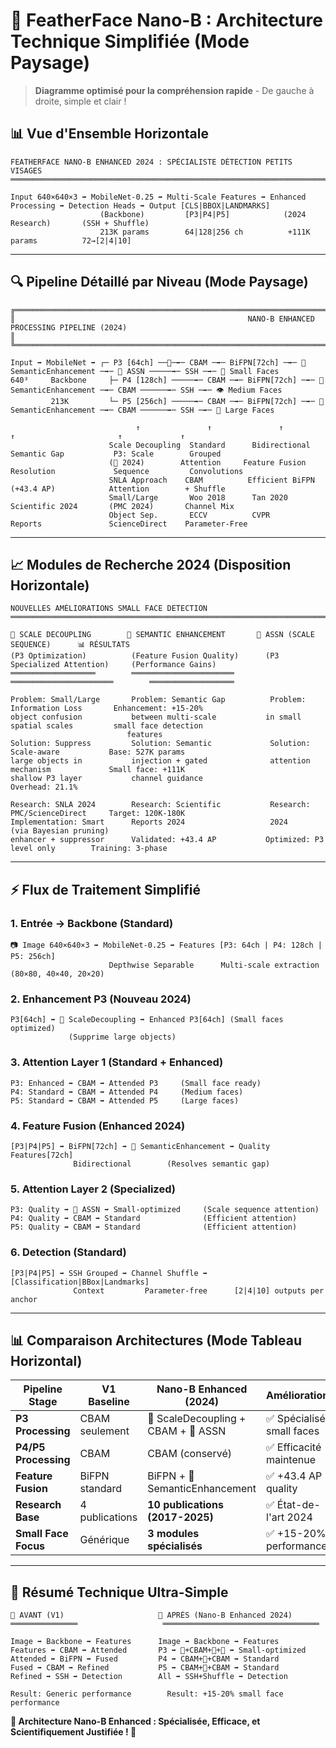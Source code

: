# 🎯 FeatherFace Nano-B : Architecture Technique Simplifiée (Mode Paysage)

> **Diagramme optimisé pour la compréhension rapide** - De gauche à droite, simple et clair !

## 📊 Vue d'Ensemble Horizontale

```
FEATHERFACE NANO-B ENHANCED 2024 : SPÉCIALISTE DÉTECTION PETITS VISAGES
═══════════════════════════════════════════════════════════════════════════════════════════════════════════════════════════════════════

Input 640×640×3 ➡️ MobileNet-0.25 ➡️ Multi-Scale Features ➡️ Enhanced Processing ➡️ Detection Heads ➡️ Output [CLS|BBOX|LANDMARKS]
                    (Backbone)         [P3|P4|P5]            (2024 Research)       (SSH + Shuffle)
                    213K params        64|128|256 ch          +111K params          72→[2|4|10]
```

---

## 🔍 Pipeline Détaillé par Niveau (Mode Paysage)

```
╔═══════════════════════════════════════════════════════════════════════════════════════════════════════════════════════════════════════════════════════════════════════════════════════════════╗
║                                                    NANO-B ENHANCED PROCESSING PIPELINE (2024)                                                                                                   ║
╚═══════════════════════════════════════════════════════════════════════════════════════════════════════════════════════════════════════════════════════════════════════════════════════════════╝

Input ➡️ MobileNet ➡️ ┌─ P3 [64ch] ──🧹─➡️─ CBAM ─➡️─ BiFPN[72ch] ─➡️─ 🌉 SemanticEnhancement ─➡️─ 🎯 ASSN ─────➡️─ SSH ─➡️─ 🎯 Small Faces
640³     Backbone     ├─ P4 [128ch] ─────➡️─ CBAM ─➡️─ BiFPN[72ch] ─➡️─ 🌉 SemanticEnhancement ─➡️─ CBAM ──────➡️─ SSH ─➡️─ 👁️ Medium Faces  
         213K         └─ P5 [256ch] ─────➡️─ CBAM ─➡️─ BiFPN[72ch] ─➡️─ 🌉 SemanticEnhancement ─➡️─ CBAM ──────➡️─ SSH ─➡️─ 🔭 Large Faces

                            ↑               ↑               ↑                      ↑                       ↑             ↑
                      Scale Decoupling  Standard      Bidirectional         Semantic Gap           P3: Scale        Grouped
                      (🧹 2024)        Attention     Feature Fusion        Resolution             Sequence         Convolutions
                      SNLA Approach    CBAM          Efficient BiFPN       (+43.4 AP)            Attention        + Shuffle
                      Small/Large       Woo 2018      Tan 2020              Scientific 2024       (PMC 2024)       Channel Mix
                      Object Sep.       ECCV          CVPR                  Reports               ScienceDirect    Parameter-Free
```

---

## 📈 Modules de Recherche 2024 (Disposition Horizontale)

```
NOUVELLES AMÉLIORATIONS SMALL FACE DETECTION
═══════════════════════════════════════════════════════════════════════════════════════════════════════════════════════════════════════

🧹 SCALE DECOUPLING        🌉 SEMANTIC ENHANCEMENT       🎯 ASSN (SCALE SEQUENCE)      📊 RÉSULTATS
(P3 Optimization)          (Feature Fusion Quality)      (P3 Specialized Attention)     (Performance Gains)
═══════════════════        ═══════════════════════        ═══════════════════════        ═══════════════════

Problem: Small/Large       Problem: Semantic Gap          Problem: Information Loss       Enhancement: +15-20%
object confusion           between multi-scale           in small spatial scales         small face detection
                          features                                                        
Solution: Suppress         Solution: Semantic             Solution: Scale-aware           Base: 527K params
large objects in           injection + gated              attention mechanism             Small face: +111K
shallow P3 layer           channel guidance                                               Overhead: 21.1%

Research: SNLA 2024        Research: Scientific           Research: PMC/ScienceDirect     Target: 120K-180K
Implementation: Smart      Reports 2024                   2024                            (via Bayesian pruning)
enhancer + suppressor      Validated: +43.4 AP           Optimized: P3 level only        Training: 3-phase
```

---

## ⚡ Flux de Traitement Simplifié

### 1. **Entrée → Backbone** (Standard)
```
📷 Image 640×640×3 ➡️ MobileNet-0.25 ➡️ Features [P3: 64ch | P4: 128ch | P5: 256ch]
                      Depthwise Separable      Multi-scale extraction (80×80, 40×40, 20×20)
```

### 2. **Enhancement P3** (Nouveau 2024)
```
P3[64ch] ➡️ 🧹 ScaleDecoupling ➡️ Enhanced P3[64ch] (Small faces optimized)
             (Supprime large objects)
```

### 3. **Attention Layer 1** (Standard + Enhanced)
```
P3: Enhanced ➡️ CBAM ➡️ Attended P3     (Small face ready)
P4: Standard ➡️ CBAM ➡️ Attended P4     (Medium faces)
P5: Standard ➡️ CBAM ➡️ Attended P5     (Large faces)
```

### 4. **Feature Fusion** (Enhanced 2024)
```
[P3|P4|P5] ➡️ BiFPN[72ch] ➡️ 🌉 SemanticEnhancement ➡️ Quality Features[72ch]
              Bidirectional        (Resolves semantic gap)
```

### 5. **Attention Layer 2** (Specialized)
```
P3: Quality ➡️ 🎯 ASSN ➡️ Small-optimized     (Scale sequence attention)
P4: Quality ➡️ CBAM ➡️ Standard              (Efficient attention)
P5: Quality ➡️ CBAM ➡️ Standard              (Efficient attention)
```

### 6. **Detection** (Standard)
```
[P3|P4|P5] ➡️ SSH Grouped ➡️ Channel Shuffle ➡️ [Classification|BBox|Landmarks]
              Context         Parameter-free      [2|4|10] outputs per anchor
```

---

## 📊 Comparaison Architectures (Mode Tableau Horizontal)

| Pipeline Stage | **V1 Baseline** | **Nano-B Enhanced (2024)** | **Amélioration** |
|----------------|------------------|----------------------------|------------------|
| **P3 Processing** | CBAM seulement | 🧹 ScaleDecoupling + CBAM + 🎯 ASSN | ✅ Spécialisé small faces |
| **P4/P5 Processing** | CBAM | CBAM (conservé) | ✅ Efficacité maintenue |
| **Feature Fusion** | BiFPN standard | BiFPN + 🌉 SemanticEnhancement | ✅ +43.4 AP quality |
| **Research Base** | 4 publications | **10 publications (2017-2025)** | ✅ État-de-l'art 2024 |
| **Small Face Focus** | Générique | **3 modules spécialisés** | ✅ +15-20% performance |

---

## 🎯 Résumé Technique Ultra-Simple

```
🔧 AVANT (V1)                     🚀 APRÈS (Nano-B Enhanced 2024)
═══════════════                   ═══════════════════════════════════

Image ➡️ Backbone ➡️ Features      Image ➡️ Backbone ➡️ Features
Features ➡️ CBAM ➡️ Attended       P3 ➡️ 🧹+CBAM+🌉+🎯 ➡️ Small-optimized
Attended ➡️ BiFPN ➡️ Fused         P4 ➡️ CBAM+🌉+CBAM ➡️ Standard
Fused ➡️ CBAM ➡️ Refined           P5 ➡️ CBAM+🌉+CBAM ➡️ Standard
Refined ➡️ SSH ➡️ Detection        All ➡️ SSH+Shuffle ➡️ Detection

Result: Generic performance        Result: +15-20% small face performance
```

**🎉 Architecture Nano-B Enhanced : Spécialisée, Efficace, et Scientifiquement Justifiée ! 🎉**